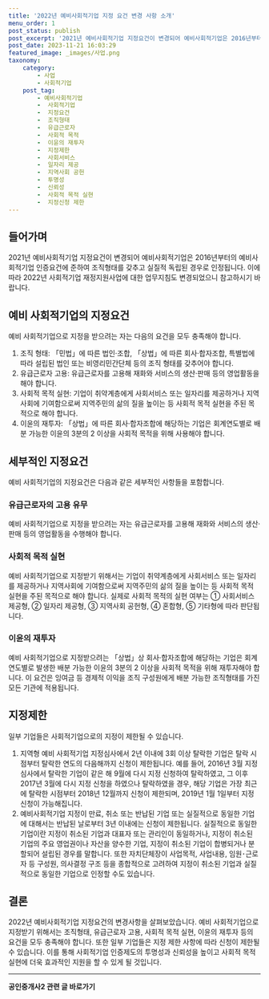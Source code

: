 ```yaml
---
title: '2022년 예비사회적기업 지정 요건 변경 사항 소개'
menu_order: 1
post_status: publish
post_excerpt: '2021년 예비사회적기업 지정요건이 변경되어 예비사회적기업은 2016년부터의 예비사회적기업 인증요건에 준하여 조직형태를 갖추고 실질적 독립된 경우로 인정됩니다. 이에 따라 2022년 사회적기업 재정지원사업에 대한 업무지침도 변경되었으니 참고하시기 바랍니다.'
post_date: 2023-11-21 16:03:29
featured_image: _images/사업.png
taxonomy:
    category:
        - 사업
        - 사회적기업
    post_tag:
        - 예비사회적기업
        -  사회적기업
        -  지정요건
        -  조직형태
        -  유급근로자
        -  사회적 목적
        -  이윤의 재투자
        -  지정제한
        -  사회서비스
        -  일자리 제공
        -  지역사회 공헌
        -  투명성
        -  신뢰성
        -  사회적 목적 실현
        -  지정신청 제한
---
```



## 들어가며
2021년 예비사회적기업 지정요건이 변경되어 예비사회적기업은 2016년부터의 예비사회적기업 인증요건에 준하여 조직형태를 갖추고 실질적 독립된 경우로 인정됩니다. 이에 따라 2022년 사회적기업 재정지원사업에 대한 업무지침도 변경되었으니 참고하시기 바랍니다.

## 예비 사회적기업의 지정요건
예비 사회적기업으로 지정을 받으려는 자는 다음의 요건을 모두 충족해야 합니다.

1. 조직 형태: 「민법」에 따른 법인·조합, 「상법」에 따른 회사·합자조합, 특별법에 따라 설립된 법인 또는 비영리민간단체 등의 조직 형태를 갖추어야 합니다.
2. 유급근로자 고용: 유급근로자를 고용해 재화와 서비스의 생산·판매 등의 영업활동을 해야 합니다.
3. 사회적 목적 실현: 기업이 취약계층에게 사회서비스 또는 일자리를 제공하거나 지역사회에 기여함으로써 지역주민의 삶의 질을 높이는 등 사회적 목적 실현을 주된 목적으로 해야 합니다.
4. 이윤의 재투자: 「상법」에 따른 회사·합자조합에 해당하는 기업은 회계연도별로 배분 가능한 이윤의 3분의 2 이상을 사회적 목적을 위해 사용해야 합니다.

## 세부적인 지정요건
예비 사회적기업의 지정요건은 다음과 같은 세부적인 사항들을 포함합니다.

### 유급근로자의 고용 유무
예비 사회적기업으로 지정을 받으려는 자는 유급근로자를 고용해 재화와 서비스의 생산·판매 등의 영업활동을 수행해야 합니다.

### 사회적 목적 실현
예비 사회적기업으로 지정받기 위해서는 기업이 취약계층에게 사회서비스 또는 일자리를 제공하거나 지역사회에 기여함으로써 지역주민의 삶의 질을 높이는 등 사회적 목적 실현을 주된 목적으로 해야 합니다. 실제로 사회적 목적의 실현 여부는 ① 사회서비스 제공형, ② 일자리 제공형, ③ 지역사회 공헌형, ④ 혼합형, ⑤ 기타형에 따라 판단됩니다.

### 이윤의 재투자
예비 사회적기업으로 지정받으려는 「상법」상 회사·합자조합에 해당하는 기업은 회계연도별로 발생한 배분 가능한 이윤의 3분의 2 이상을 사회적 목적을 위해 재투자해야 합니다. 이 요건은 잉여금 등 경제적 이익을 조직 구성원에게 배분 가능한 조직형태를 가진 모든 기관에 적용됩니다.

## 지정제한
일부 기업들은 사회적기업으로의 지정이 제한될 수 있습니다.

1. 지역형 예비 사회적기업 지정심사에서 2년 이내에 3회 이상 탈락한 기업은 탈락 시점부터 탈락한 연도의 다음해까지 신청이 제한됩니다. 예를 들어, 2016년 3월 지정심사에서 탈락한 기업이 같은 해 9월에 다시 지정 신청하여 탈락하였고, 그 이후 2017년 3월에 다시 지정 신청을 하였으나 탈락하였을 경우, 해당 기업은 가장 최근에 탈락한 시점부터 2018년 12월까지 신청이 제한되며, 2019년 1월 1일부터 지정신청이 가능해집니다.
2. 예비사회적기업 지정이 만료, 취소 또는 반납된 기업 또는 실질적으로 동일한 기업에 대해서는 반납된 날로부터 3년 이내에는 신청이 제한됩니다. 실질적으로 동일한 기업이란 지정이 취소된 기업과 대표자 또는 관리인이 동일하거나, 지정이 취소된 기업의 주요 영업권이나 자산을 양수한 기업, 지정이 취소된 기업이 합병되거나 분할되어 설립된 경우를 말합니다. 또한 자치단체장이 사업목적, 사업내용, 임원･근로자 등 구성원, 의사결정 구조 등을 종합적으로 고려하여 지정이 취소된 기업과 실질적으로 동일한 기업으로 인정할 수도 있습니다.

## 결론
2022년 예비사회적기업 지정요건의 변경사항을 살펴보았습니다. 예비 사회적기업으로 지정받기 위해서는 조직형태, 유급근로자 고용, 사회적 목적 실현, 이윤의 재투자 등의 요건을 모두 충족해야 합니다. 또한 일부 기업들은 지정 제한 사항에 따라 신청이 제한될 수 있습니다. 이를 통해 사회적기업 인증제도의 투명성과 신뢰성을 높이고 사회적 목적 실현에 더욱 효과적인 지원을 할 수 있게 될 것입니다.
<!-- wp:separator -->
<hr class="wp-block-separator has-alpha-channel-opacity"/>
<!-- /wp:separator -->

<!-- wp:group {"backgroundColor":"base","layout":{"type":"constrained"}} -->
<div class="wp-block-group has-base-background-color has-background"><!-- wp:paragraph {"align":"center","fontSize":"medium"} -->
<p class="has-text-align-center has-large-font-size"><strong>공인중개사2 관련 글 바로가기</strong></p>
<!-- /wp:paragraph -->


<!-- wp:latest-posts
{"categories":[{"id":22741,"count":19,"description":"","link":"https://uknowlaw.com/category/%ea%b3%b5%ec%9d%b8%ec%a4%91%ea%b0%9c%ec%82%ac2/","name":"공인중개사2","slug":"공인중개사2","taxonomy":"category","parent":0,"meta":[],"_links":{"self":[{"href":"https://uknowlaw.com/wp-json/wp/v2/categories/22741"}],"collection":[{"href":"https://uknowlaw.com/wp-json/wp/v2/categories"}],"about":[{"href":"https://uknowlaw.com/wp-json/wp/v2/taxonomies/category"}],"wp:post_type":[{"href":"https://uknowlaw.com/wp-json/wp/v2/posts?categories=22741"}],"curies":[{"name":"wp","href":"https://api.w.org/{rel}","templated":true}]}}],"postsToShow":100,"excerptLength":28,"postLayout":"grid","columns":2,"featuredImageAlign":"left","featuredImageSizeSlug":"large","fontSize":"small"} /--></div>
<!-- /wp:group -->